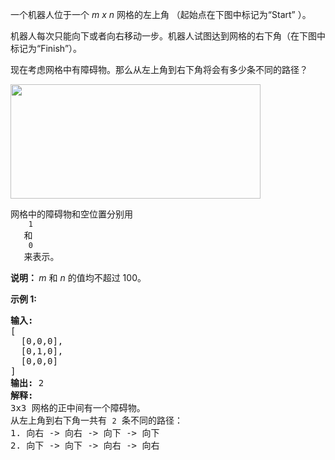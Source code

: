 <html>
 <body>
  <p>
   一个机器人位于一个
   <em>
    m x n
   </em>
   网格的左上角 （起始点在下图中标记为“Start” ）。
  </p>
  <p>
   机器人每次只能向下或者向右移动一步。机器人试图达到网格的右下角（在下图中标记为“Finish”）。
  </p>
  <p>
   现在考虑网格中有障碍物。那么从左上角到右下角将会有多少条不同的路径？
  </p>
  <p>
   <img src="https://assets.leetcode-cn.com/aliyun-lc-upload/uploads/2018/10/22/robot_maze.png" style="height: 183px; width: 400px;"/>
  </p>
  <p>
   网格中的障碍物和空位置分别用
   <code>
    1
   </code>
   和
   <code>
    0
   </code>
   来表示。
  </p>
  <p>
   <strong>
    说明：
   </strong>
   <em>
    m
   </em>
   和
   <em>
    n
   </em>
   的值均不超过 100。
  </p>
  <p>
   <strong>
    示例 1:
   </strong>
  </p>
  <pre><strong>输入:
</strong>[
  [0,0,0],
  [0,1,0],
  [0,0,0]
]
<strong>输出:</strong> 2
<strong>解释:</strong>
3x3 网格的正中间有一个障碍物。
从左上角到右下角一共有 <code>2</code> 条不同的路径：
1. 向右 -&gt; 向右 -&gt; 向下 -&gt; 向下
2. 向下 -&gt; 向下 -&gt; 向右 -&gt; 向右
</pre>
 </body>
</html>